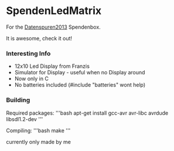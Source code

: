 SpendenLedMatrix
================

For the [Datenspuren2013](https://datenspuren.de) Spendenbox.

It is awesome, check it out!

### Interesting Info ###
* 12x10 Led Display from Franzis
* Simulator for Display - useful when no Display around
* Now only in C
* No batteries included (#include "batteries" wont help)

### Building ###
Required packages:
'''bash
apt-get install gcc-avr avr-libc avrdude libsdl1.2-dev
'''

Compiling:
'''bash
make
'''

currently only made by me
